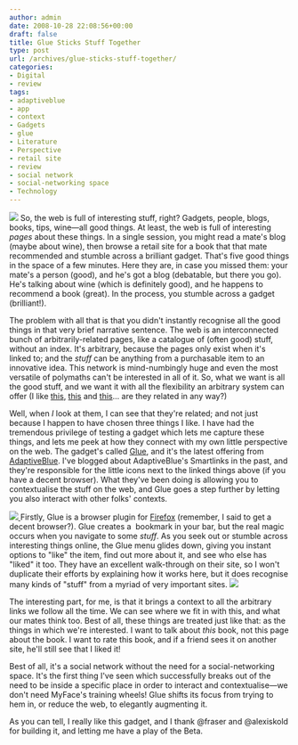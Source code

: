 ```yaml
---
author: admin
date: 2008-10-28 22:08:56+00:00
draft: false
title: Glue Sticks Stuff Together
type: post
url: /archives/glue-sticks-stuff-together/
categories:
- Digital
- review
tags:
- adaptiveblue
- app
- context
- Gadgets
- glue
- Literature
- Perspective
- retail site
- review
- social network
- social-networking space
- Technology
---
```


![](http://zachbeauvais.com/wp-content/uploads/2015/09/macbook-pro_zklsr5-300x160.png)
So, the web is full of interesting stuff, right? Gadgets, people, blogs, books, tips, wine—all good things. At least, the web is full of interesting _pages_ about these things. In a single session, you might read a mate's blog (maybe about wine), then browse a retail site for a book that that mate recommended and stumble across a brilliant gadget. That's five good things in the space of a few minutes. Here they are, in case you missed them: your mate's a person (good), and he's got a blog (debatable, but there you go). He's talking about wine (which is definitely good), and he happens to recommend a book (great). In the process, you stumble across a gadget (brilliant!).

The problem with all that is that you didn't instantly recognise all the good things in that very brief narrative sentence. The web is an interconnected bunch of arbitrarily-related pages, like a catalogue of (often good) stuff, without an index. It's arbitrary, because the pages only exist when it's linked to; and the _stuff_ can be anything from a purchasable item to an innovative idea. This network is mind-numbingly huge and even the most versatile of polymaths can't be interested in all of it. So, what we want is all the good stuff, and we want it with all the flexibility an arbitrary system can offer (I like [this](http://zachbeauvais.com/wp-content/uploads/2008/10/17332-Stormhoek_Pinotage), [this](http://zachbeauvais.com/wp-content/uploads/2008/10/ref=br_lf_m_1000229463_1_4_ttl?ie=UTF8&m=A3P5ROKL5A1OLE&s=electronics&pf_rd_p=223234991&pf_rd_s=center-2&pf_rd_t=1401&pf_rd_i=1000229463&pf_rd_m=A3P5ROKL5A1OLE&pf_rd_r=1K4Z2YBQWEFRY8RBEVEH) and [this](http://zachbeauvais.com/wp-content/uploads/2008/10/Sigur+R%C3%B3s)... are they related in any way?)

Well, when _I_ look at them, I can see that they're related; and not just because I happen to have chosen three things I like. I have had the tremendous privilege of testing a gadget which lets me capture these things, and lets me peek at how they connect with my own little perspective on the web. The gadget's called [Glue](http://zachbeauvais.com/wp-content/uploads/2008/10/getglue.com), and it's the latest offering from [AdaptiveBlue](http://zachbeauvais.com/wp-content/uploads/2008/10/www.adaptiveblue.com). I've blogged about AdaptiveBlue's Smartlinks in the past, and they're responsible for the little icons next to the linked things above (if you have a decent browser). What they've been doing is allowing you to contextualise the stuff on the web, and Glue goes a step further by letting you also interact with other folks' contexts.

[![](http://zachbeauvais.com/wp-content/uploads/2015/09/glue_xw4i5u.png)
](http://zachbeauvais.com/wp-content/uploads/2015/09/glue_xw4i5u.png)Firstly, Glue is a browser plugin for [Firefox](http://zachbeauvais.com/wp-content/uploads/2008/10/firefox) (remember, I said to get a decent browser?). Glue creates a  bookmark in your bar, but the real magic occurs when you navigate to some _stuff_. As you seek out or stumble across interesting things online, the Glue menu glides down, giving you instant options to "like" the item, find out more about it, and see who else has "liked" it too. They have an excellent walk-through on their site, so I won't duplicate their efforts by explaining how it works here, but it does recognise many kinds of "stuff" from a myriad of very important sites. ![](http://zachbeauvais.com/wp-content/uploads/2015/09/sigur-ros_eyml00-274x300.png)


The interesting part, for me, is that it brings a context to all the arbitrary links we follow all the time. We can see where we fit in with this, and what our mates think too. Best of all, these things are treated just like that: as the things in which we're interested. I want to talk about _this_ book, not this page about the book. I want to rate this book, and if a friend sees it on another site, he'll still see that I liked it!

Best of all, it's a social network without the need for a social-networking space. It's the first thing I've seen which successfully breaks out of the need to be inside a specific place in order to interact and contextualise—we don't need MyFace's training wheels! Glue shifts its focus from trying to hem in, or reduce the web, to elegantly augmenting it.

As you can tell, I really like this gadget, and I thank @fraser and @alexiskold for building it, and letting me have a play of the Beta.
